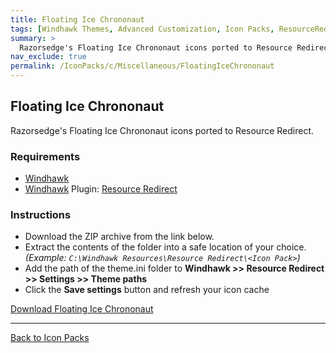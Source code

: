 ```yaml
---
title: Floating Ice Chrononaut
tags: [Windhawk Themes, Advanced Customization, Icon Packs, ResourceRedirect, Miscellaneous, Razorsedge]
summary: >
  Razorsedge's Floating Ice Chrononaut icons ported to Resource Redirect.
nav_exclude: true
permalink: /IconPacks/c/Miscellaneous/FloatingIceChrononaut
---
```


## Floating Ice Chrononaut
Razorsedge's Floating Ice Chrononaut icons ported to Resource Redirect.

<!-- 
[![Floating Ice Chrononaut Preview](https://gitlab.com/the-back-room/windhawk/resource-redirect/floating-ice-chrononaut/-/raw/main/Extras/Preview.bmp)](https://gitlab.com/the-back-room/windhawk/resource-redirect/floating-ice-chrononaut/-/raw/main/Extras/Preview.bmp)
-->

### Requirements

- [Windhawk](https://windhawk.net/)
- [Windhawk](https://windhawk.net/) Plugin: [Resource Redirect](https://windhawk.net/mods/icon-resource-redirect)

### Instructions

 - Download the ZIP archive from the link below.
 - Extract the contents of the folder into a safe location of your choice. *(Example: `C:\Windhawk Resources\Resource Redirect\<Icon Pack>`)*
 - Add the path of the theme.ini folder to **Windhawk >> Resource Redirect >> Settings >> Theme paths**
 - Click the **Save settings** button and refresh your icon cache

<a href="https://gitlab.com/the-back-room/windhawk/resource-redirect/floating-ice-chrononaut/-/archive/main/floating-ice-chrononaut-main.zip" class="btn btn--primary btn--lg" target="_blank" rel="noopener noreferrer">Download Floating Ice Chrononaut</a>

---

<a href="/IconPacks" class="btn btn--secondary btn--sm">Back to Icon Packs</a>